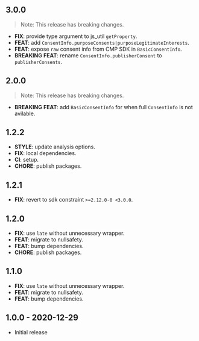 ## 3.0.0

> Note: This release has breaking changes.

 - **FIX**: provide type argument to js_util `getProperty`.
 - **FEAT**: add `ConsentInfo.purposeConsents|purposeLegitimateInterests`.
 - **FEAT**: expose `raw` consent info from CMP SDK in `BasicConsentInfo`.
 - **BREAKING** **FEAT**: rename `ConsentInfo.publisherConsent` to `publisherConsents`.

## 2.0.0

> Note: This release has breaking changes.

 - **BREAKING** **FEAT**: add `BasicConsentInfo` for when full `ConsentInfo` is not avilable.

## 1.2.2

 - **STYLE**: update analysis options.
 - **FIX**: local dependencies.
 - **CI**: setup.
 - **CHORE**: publish packages.

## 1.2.1

 - **FIX**: revert to sdk constraint `>=2.12.0-0 <3.0.0`.

## 1.2.0

 - **FIX**: use `late` without unnecessary wrapper.
 - **FEAT**: migrate to nullsafety.
 - **FEAT**: bump dependencies.
 - **CHORE**: publish packages.

## 1.1.0

 - **FIX**: use `late` without unnecessary wrapper.
 - **FEAT**: migrate to nullsafety.
 - **FEAT**: bump dependencies.

## 1.0.0 - 2020-12-29

- Initial release
